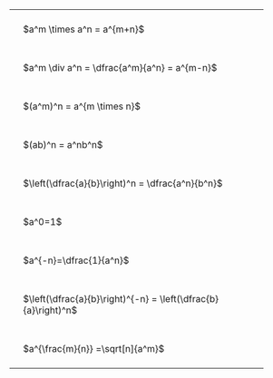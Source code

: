 ---
---

#  
<br>
<style type="text/css">
#T_cd77f th.col_heading {
  text-align: left;
  font-size: 1em;
}
#T_cd77f td {
  text-align: left;
  font-size: 1em;
  padding: 1.5em;
}
#T_cd77f_row0_col0, #T_cd77f_row1_col0, #T_cd77f_row2_col0, #T_cd77f_row3_col0, #T_cd77f_row4_col0, #T_cd77f_row5_col0, #T_cd77f_row6_col0, #T_cd77f_row7_col0, #T_cd77f_row8_col0 {
  width: 400px;
  white-space: pre-wrap;
}
</style>
<table id="T_cd77f">
  <thead>
  </thead>
  <tbody>
    <tr>
      <td id="T_cd77f_row0_col0" class="data row0 col0" >$a^m \times a^n = a^{m+n}$</td>
    </tr>
    <tr>
      <td id="T_cd77f_row1_col0" class="data row1 col0" >$a^m \div a^n = \dfrac{a^m}{a^n} = a^{m-n}$</td>
    </tr>
    <tr>
      <td id="T_cd77f_row2_col0" class="data row2 col0" >$(a^m)^n = a^{m \times n}$</td>
    </tr>
    <tr>
      <td id="T_cd77f_row3_col0" class="data row3 col0" >$(ab)^n = a^nb^n$</td>
    </tr>
    <tr>
      <td id="T_cd77f_row4_col0" class="data row4 col0" >$\left(\dfrac{a}{b}\right)^n = \dfrac{a^n}{b^n}$</td>
    </tr>
    <tr>
      <td id="T_cd77f_row5_col0" class="data row5 col0" >$a^0=1$</td>
    </tr>
    <tr>
      <td id="T_cd77f_row6_col0" class="data row6 col0" >$a^{-n}=\dfrac{1}{a^n}$</td>
    </tr>
    <tr>
      <td id="T_cd77f_row7_col0" class="data row7 col0" >$\left(\dfrac{a}{b}\right)^{-n} = \left(\dfrac{b}{a}\right)^n$</td>
    </tr>
    <tr>
      <td id="T_cd77f_row8_col0" class="data row8 col0" >$a^{\frac{m}{n}} =\sqrt[n]{a^m}$</td>
    </tr>
  </tbody>
</table>
